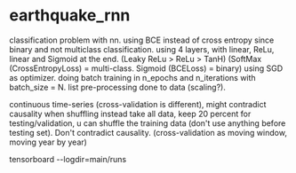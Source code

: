 # earthquake_rnn
classification problem with nn.
using BCE instead of cross entropy since binary and not multiclass classification.
using 4 layers, with linear, ReLu, linear and Sigmoid at the end.
(Leaky ReLu > ReLu > TanH)
(SoftMax (CrossEntropyLoss) = multi-class. Sigmoid (BCELoss) = binary)
using SGD as optimizer.
doing batch training in n_epochs and n_iterations with batch_size = N.
list pre-processing done to data (scaling?).

continuous time-series (cross-validation is different), might contradict causality when shuffling
instead take all data, keep 20 percent for testing/validation, u can shuffle the training data
(don't use anything before testing set). Don't contradict causality.
(cross-validation as moving window, moving year by year)

tensorboard --logdir=main/runs